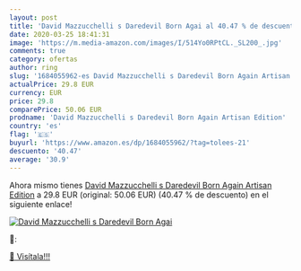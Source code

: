 ```yaml
---
layout: post
title: 'David Mazzucchelli s Daredevil Born Agai al 40.47 % de descuento'
date: 2020-03-25 18:41:31
image: 'https://m.media-amazon.com/images/I/514Yo0RPtCL._SL200_.jpg'
comments: true
category: ofertas
author: ring
slug: '1684055962-es David Mazzucchelli s Daredevil Born Again Artisan Edition'
actualPrice: 29.8 EUR
currency: EUR
price: 29.8
comparePrice: 50.06 EUR
prodname: 'David Mazzucchelli s Daredevil Born Again Artisan Edition'
country: 'es'
flag: '🇪🇸'
buyurl: 'https://www.amazon.es/dp/1684055962/?tag=tolees-21'
descuento: '40.47'
average: '30.9'
---
```


Ahora mismo tienes [David Mazzucchelli s Daredevil Born Again Artisan Edition](https://www.amazon.es/dp/1684055962/?tag=tolees-21) a 29.8 EUR (original: 50.06 EUR) (40.47 %  de descuento) en el siguiente enlace!

[![David Mazzucchelli s Daredevil Born Agai](https://m.media-amazon.com/images/I/514Yo0RPtCL._SL200_.jpg)](https://www.amazon.es/dp/1684055962/?tag=tolees-21)

🔎:


[🛒 Visítala!!!](https://www.amazon.es/dp/1684055962/?tag=tolees-21)
